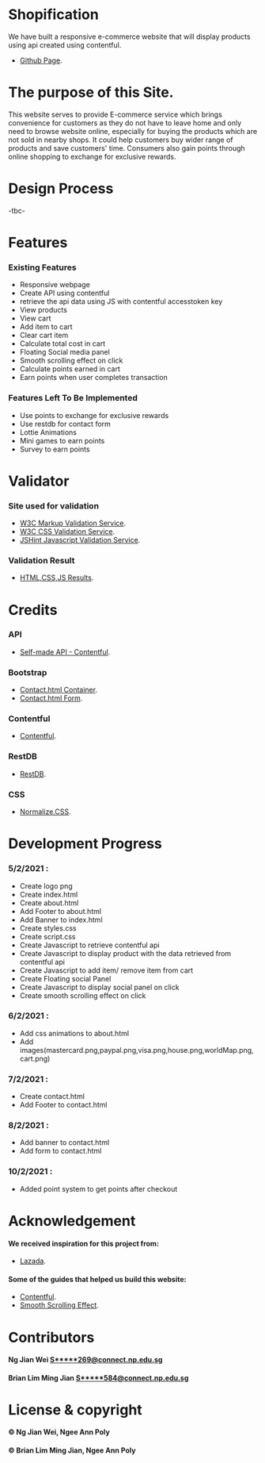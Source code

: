 # Shopification
We have built a responsive e-commerce website that will display products using api created using contentful.

- [Github Page](https://brianlimmj.github.io/ID_Assignment3/).

# The purpose of this Site.
This website serves to provide E-commerce service which brings convenience for customers as they do not have to leave home and only need to browse website online, especially for buying the products which are not sold in nearby shops. It could help customers buy wider range of products and save customers' time. Consumers also gain points through online shopping to exchange for exclusive rewards.

# Design Process
-tbc-

# Features
### Existing Features
- Responsive webpage
- Create API using contentful
- retrieve the api data using JS with contentful accesstoken key
- View products
- View cart
- Add item to cart
- Clear cart item
- Calculate total cost in cart
- Floating Social media panel
- Smooth scrolling effect on click
- Calculate points earned in cart 
- Earn points when user completes transaction

### Features Left To Be Implemented
- Use points to exchange for exclusive rewards
- Use restdb for contact form
- Lottie Animations
- Mini games to earn points
- Survey to earn points

# Validator
### Site used for validation
- [W3C Markup Validation Service](https://validator.w3.org/).
- [W3C CSS Validation Service](https://jigsaw.w3.org/css-validator/).
- [JSHint Javascript Validation Service](https://jshint.com/).

### Validation Result
- [HTML,CSS,JS Results](https://imgur.com/ "https://imgur.com").

# Credits
### API
- [Self-made API - Contentful](https://imgur.com/a/UEvafSw).

### Bootstrap
- [Contact.html Container](https://getbootstrap.com/docs/4.1/layout/grid/).
- [Contact.html Form](https://getbootstrap.com/docs/4.0/components/forms/).

### Contentful
- [Contentful](https://www.contentful.com/).

### RestDB
- [RestDB](https://restdb.io/).

### CSS
- [Normalize.CSS](https://necolas.github.io/normalize.css/).

# Development Progress
### 5/2/2021 : 
- Create logo png
- Create index.html
- Create about.html
- Add Footer to about.html
- Add Banner to index.html
- Create styles.css
- Create script.css
- Create Javascript to retrieve contentful api
- Create Javascript to display product with the data retrieved from contentful api
- Create Javascript to add item/ remove item from cart
- Create Floating social Panel
- Create Javascript to display social panel on click
- Create smooth scrolling effect on click

### 6/2/2021 : 
- Add css animations to about.html
- Add images(mastercard.png,paypal.png,visa.png,house.png,worldMap.png,cart.png)

### 7/2/2021 :
- Create contact.html
- Add Footer to contact.html

### 8/2/2021 :
- Add banner to contact.html
- Add form to contact.html

### 10/2/2021 :
- Added point system to get points after checkout

# Acknowledgement
#### We received inspiration for this project from:
- [Lazada](https://www.lazada.sg/#).

#### Some of the guides that helped us build this website:
- [Contentful](https://www.youtube.com/watch?v=bLKkG0_4Xc4&ab_channel=PragmaticReviews).
- [Smooth Scrolling Effect](https://www.w3schools.com/howto/howto_css_smooth_scroll.asp#section2).

# Contributors
#### Ng Jian Wei <S*****269@connect.np.edu.sg>
#### Brian Lim Ming Jian <S*****584@connect.np.edu.sg>

# License & copyright
#### © Ng Jian Wei, Ngee Ann Poly
#### © Brian Lim Ming Jian, Ngee Ann Poly

